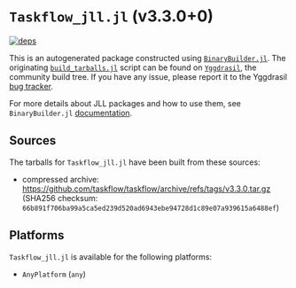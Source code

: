 # `Taskflow_jll.jl` (v3.3.0+0)

[![deps](https://juliahub.com/docs/Taskflow_jll/deps.svg)](https://juliahub.com/ui/Packages/Taskflow_jll/qZdcb?page=2)

This is an autogenerated package constructed using [`BinaryBuilder.jl`](https://github.com/JuliaPackaging/BinaryBuilder.jl). The originating [`build_tarballs.jl`](https://github.com/JuliaPackaging/Yggdrasil/blob/c063b0692d36ef5c41589a92738a50bfc94ef9ff/T/Taskflow/build_tarballs.jl) script can be found on [`Yggdrasil`](https://github.com/JuliaPackaging/Yggdrasil/), the community build tree.  If you have any issue, please report it to the Yggdrasil [bug tracker](https://github.com/JuliaPackaging/Yggdrasil/issues).

For more details about JLL packages and how to use them, see `BinaryBuilder.jl` [documentation](https://juliapackaging.github.io/BinaryBuilder.jl/dev/jll/).

## Sources

The tarballs for `Taskflow_jll.jl` have been built from these sources:

* compressed archive: https://github.com/taskflow/taskflow/archive/refs/tags/v3.3.0.tar.gz (SHA256 checksum: `66b891f706ba99a5ca5ed239d520ad6943ebe94728d1c89e07a939615a6488ef`)

## Platforms

`Taskflow_jll.jl` is available for the following platforms:

* `AnyPlatform` (`any`)
